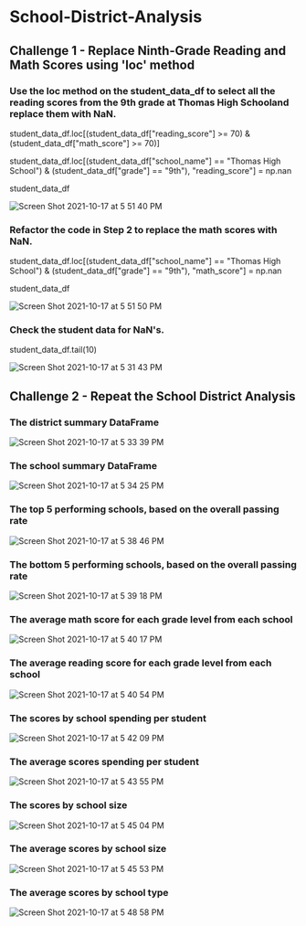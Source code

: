 # School-District-Analysis
## Challenge 1 - Replace Ninth-Grade Reading and Math Scores using 'loc' method
### Use the loc method on the student_data_df to select all the reading scores from the 9th grade at Thomas High Schooland replace them with NaN.

student_data_df.loc[(student_data_df["reading_score"] >= 70) & (student_data_df["math_score"] >= 70)]

student_data_df.loc[(student_data_df["school_name"] == "Thomas High School") & (student_data_df["grade"] == "9th"), "reading_score"] = np.nan

student_data_df

![Screen Shot 2021-10-17 at 5 51 40 PM](https://user-images.githubusercontent.com/90878939/137647816-fb2dd5f7-3cfd-42c7-9fd6-b23b38829879.png)

### Refactor the code in Step 2 to replace the math scores with NaN.

student_data_df.loc[(student_data_df["school_name"] == "Thomas High School") & (student_data_df["grade"] == "9th"), "math_score"] = np.nan

student_data_df

![Screen Shot 2021-10-17 at 5 51 50 PM](https://user-images.githubusercontent.com/90878939/137647820-b48b9e9c-290b-4ad4-926b-5997e8ae6e7b.png)

### Check the student data for NaN's. 
student_data_df.tail(10)

![Screen Shot 2021-10-17 at 5 31 43 PM](https://user-images.githubusercontent.com/90878939/137647260-ecc31a7b-49eb-4af7-b39f-05c011f9bcfd.png)

## Challenge 2 - Repeat the School District Analysis

### The district summary DataFrame
![Screen Shot 2021-10-17 at 5 33 39 PM](https://user-images.githubusercontent.com/90878939/137647317-8593a442-4db7-4292-9d05-a7b78d83b37d.png)

### The school summary DataFrame
![Screen Shot 2021-10-17 at 5 34 25 PM](https://user-images.githubusercontent.com/90878939/137647338-2a72ca88-f7f8-4cd9-81f7-4117c7275e17.png)

### The top 5 performing schools, based on the overall passing rate
![Screen Shot 2021-10-17 at 5 38 46 PM](https://user-images.githubusercontent.com/90878939/137647454-07e93a2a-9bcb-40fb-a605-9145988eeef5.png)

### The bottom 5 performing schools, based on the overall passing rate
![Screen Shot 2021-10-17 at 5 39 18 PM](https://user-images.githubusercontent.com/90878939/137647483-2a196214-5f7f-4cd4-8993-d3f49ce1227a.png)

### The average math score for each grade level from each school
![Screen Shot 2021-10-17 at 5 40 17 PM](https://user-images.githubusercontent.com/90878939/137647505-6713a069-c0b8-4cef-992c-e6bb7dfac9ff.png)

### The average reading score for each grade level from each school
![Screen Shot 2021-10-17 at 5 40 54 PM](https://user-images.githubusercontent.com/90878939/137647527-84c3ab37-80f7-48c8-b7ce-77e5df6b7502.png)

### The scores by school spending per student
![Screen Shot 2021-10-17 at 5 42 09 PM](https://user-images.githubusercontent.com/90878939/137647573-4b0223b7-6190-4141-be07-45162d13c648.png)

### The average scores spending per student
![Screen Shot 2021-10-17 at 5 43 55 PM](https://user-images.githubusercontent.com/90878939/137647622-b99b630a-0fc7-4d38-ae4b-e260b8d40b7d.png)

### The scores by school size
![Screen Shot 2021-10-17 at 5 45 04 PM](https://user-images.githubusercontent.com/90878939/137647637-751302e1-7469-4a05-9f31-dda7f3e17b8f.png)

### The average scores by school size
![Screen Shot 2021-10-17 at 5 45 53 PM](https://user-images.githubusercontent.com/90878939/137647672-cbf9597b-438d-45b9-997f-076a87397049.png)

### The average scores by school type
![Screen Shot 2021-10-17 at 5 48 58 PM](https://user-images.githubusercontent.com/90878939/137647753-0e451094-8d06-4d46-8723-a6d4961db3f2.png)
